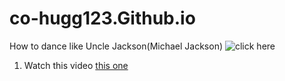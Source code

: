 # co-hugg123.Github.io
How to dance like Uncle Jackson(Michael Jackson)
![click here](https://news.wttw.com/sites/default/files/styles/full/public/field/image/02.%20Roman%20Banks%20as%20%27MJ%27%20and%20the%20cast%20of%20the%20MJ%20First%20National%20Tour.%20Photo%20by%20Matthew%20Murphy%2C%20MurphyMade.jpg?itok=ZseMHqXu)
1) Watch this video [this one](https://youtu.be/EHdctcgVarg)
  
 

